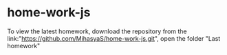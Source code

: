 # home-work-js
To view the latest homework, download the repository from the link:"https://github.com/MihasyaS/home-work-js.git", open the folder "Last homework"
